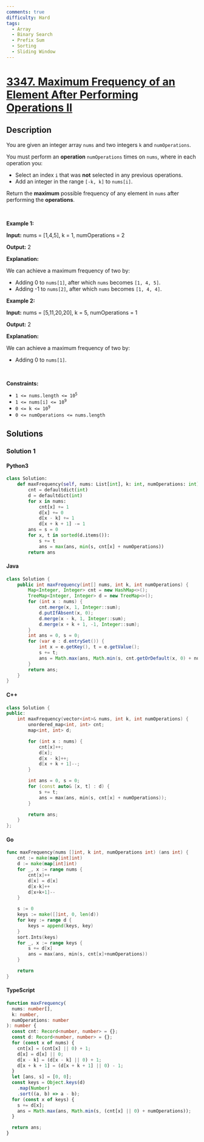 ```yaml
---
comments: true
difficulty: Hard
tags:
  - Array
  - Binary Search
  - Prefix Sum
  - Sorting
  - Sliding Window
---
```


<!-- problem:start -->

# [3347. Maximum Frequency of an Element After Performing Operations II](https://leetcode.com/problems/maximum-frequency-of-an-element-after-performing-operations-ii)

## Description

<!-- description:start -->

<p>You are given an integer array <code>nums</code> and two integers <code>k</code> and <code>numOperations</code>.</p>

<p>You must perform an <strong>operation</strong> <code>numOperations</code> times on <code>nums</code>, where in each operation you:</p>

<ul>
	<li>Select an index <code>i</code> that was <strong>not</strong> selected in any previous operations.</li>
	<li>Add an integer in the range <code>[-k, k]</code> to <code>nums[i]</code>.</li>
</ul>

<p>Return the <strong>maximum</strong> possible <span data-keyword="frequency-array">frequency</span> of any element in <code>nums</code> after performing the <strong>operations</strong>.</p>

<p>&nbsp;</p>
<p><strong class="example">Example 1:</strong></p>

<div class="example-block">
<p><strong>Input:</strong> <span class="example-io">nums = [1,4,5], k = 1, numOperations = 2</span></p>

<p><strong>Output:</strong> <span class="example-io">2</span></p>

<p><strong>Explanation:</strong></p>

<p>We can achieve a maximum frequency of two by:</p>

<ul>
	<li>Adding 0 to <code>nums[1]</code>, after which <code>nums</code> becomes <code>[1, 4, 5]</code>.</li>
	<li>Adding -1 to <code>nums[2]</code>, after which <code>nums</code> becomes <code>[1, 4, 4]</code>.</li>
</ul>
</div>

<p><strong class="example">Example 2:</strong></p>

<div class="example-block">
<p><strong>Input:</strong> <span class="example-io">nums = [5,11,20,20], k = 5, numOperations = 1</span></p>

<p><strong>Output:</strong> <span class="example-io">2</span></p>

<p><strong>Explanation:</strong></p>

<p>We can achieve a maximum frequency of two by:</p>

<ul>
	<li>Adding 0 to <code>nums[1]</code>.</li>
</ul>
</div>

<p>&nbsp;</p>
<p><strong>Constraints:</strong></p>

<ul>
	<li><code>1 &lt;= nums.length &lt;= 10<sup>5</sup></code></li>
	<li><code>1 &lt;= nums[i] &lt;= 10<sup>9</sup></code></li>
	<li><code>0 &lt;= k &lt;= 10<sup>9</sup></code></li>
	<li><code>0 &lt;= numOperations &lt;= nums.length</code></li>
</ul>

<!-- description:end -->

## Solutions

<!-- solution:start -->

### Solution 1

<!-- tabs:start -->

#### Python3

```python
class Solution:
    def maxFrequency(self, nums: List[int], k: int, numOperations: int) -> int:
        cnt = defaultdict(int)
        d = defaultdict(int)
        for x in nums:
            cnt[x] += 1
            d[x] += 0
            d[x - k] += 1
            d[x + k + 1] -= 1
        ans = s = 0
        for x, t in sorted(d.items()):
            s += t
            ans = max(ans, min(s, cnt[x] + numOperations))
        return ans
```

#### Java

```java
class Solution {
    public int maxFrequency(int[] nums, int k, int numOperations) {
        Map<Integer, Integer> cnt = new HashMap<>();
        TreeMap<Integer, Integer> d = new TreeMap<>();
        for (int x : nums) {
            cnt.merge(x, 1, Integer::sum);
            d.putIfAbsent(x, 0);
            d.merge(x - k, 1, Integer::sum);
            d.merge(x + k + 1, -1, Integer::sum);
        }
        int ans = 0, s = 0;
        for (var e : d.entrySet()) {
            int x = e.getKey(), t = e.getValue();
            s += t;
            ans = Math.max(ans, Math.min(s, cnt.getOrDefault(x, 0) + numOperations));
        }
        return ans;
    }
}
```

#### C++

```cpp
class Solution {
public:
    int maxFrequency(vector<int>& nums, int k, int numOperations) {
        unordered_map<int, int> cnt;
        map<int, int> d;

        for (int x : nums) {
            cnt[x]++;
            d[x];
            d[x - k]++;
            d[x + k + 1]--;
        }

        int ans = 0, s = 0;
        for (const auto& [x, t] : d) {
            s += t;
            ans = max(ans, min(s, cnt[x] + numOperations));
        }

        return ans;
    }
};
```

#### Go

```go
func maxFrequency(nums []int, k int, numOperations int) (ans int) {
	cnt := make(map[int]int)
	d := make(map[int]int)
	for _, x := range nums {
		cnt[x]++
		d[x] = d[x]
		d[x-k]++
		d[x+k+1]--
	}

	s := 0
	keys := make([]int, 0, len(d))
	for key := range d {
		keys = append(keys, key)
	}
	sort.Ints(keys)
	for _, x := range keys {
		s += d[x]
		ans = max(ans, min(s, cnt[x]+numOperations))
	}

	return
}
```

#### TypeScript

```ts
function maxFrequency(
  nums: number[],
  k: number,
  numOperations: number
): number {
  const cnt: Record<number, number> = {};
  const d: Record<number, number> = {};
  for (const x of nums) {
    cnt[x] = (cnt[x] || 0) + 1;
    d[x] = d[x] || 0;
    d[x - k] = (d[x - k] || 0) + 1;
    d[x + k + 1] = (d[x + k + 1] || 0) - 1;
  }
  let [ans, s] = [0, 0];
  const keys = Object.keys(d)
    .map(Number)
    .sort((a, b) => a - b);
  for (const x of keys) {
    s += d[x];
    ans = Math.max(ans, Math.min(s, (cnt[x] || 0) + numOperations));
  }

  return ans;
}
```

<!-- tabs:end -->

<!-- solution:end -->

<!-- problem:end -->
